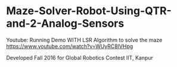 # Maze-Solver-Robot-Using-QTR-and-2-Analog-Sensors

Youtube: 
Running Demo WITH LSR Algorithm to solve the maze
https://www.youtube.com/watch?v=WUyRC8lVHpg


Developed Fall 2016 for Global Robotics Contest IIT, Kanpur
